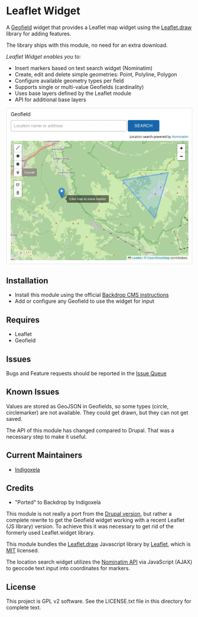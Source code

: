 # Leaflet Widget

A [Geofield](https://backdropcms.org/project/geofield) widget that provides a
Leaflet map widget using the [Leaflet.draw](https://github.com/Leaflet/Leaflet.draw)
library for adding features.

The library ships with this module, no need for an extra download.

*Leaflet Widget enables you to:*

- Insert markers based on text search widget (Nominatim)
- Create, edit and delete simple geometries: Point, Polyline, Polygon
- Configure available geometry types per field
- Supports single or multi-value Geofields (cardinality)
- Uses base layers defined by the Leaflet module
- API for additional base layers

![Widget screenshot](https://raw.githubusercontent.com/backdrop-contrib/leaflet_widget/1.x-1.x/screenshots/widget.webp)

## Installation

- Install this module using the official 
  [Backdrop CMS instructions](https://docs.backdropcms.org/documentation/extend-with-modules)
- Add or configure any Geofield to use the widget for input

## Requires

- Leaflet
- Geofield

## Issues

Bugs and Feature requests should be reported in the 
[Issue Queue](https://github.com/backdrop-contrib/leaflet_widget/issues)


## Known Issues

Values are stored as GeoJSON in Geofields, so some types (circle,
circlemarker) are not available. They could get drawn, but they can not get
saved.

The API of this module has changed compared to Drupal. That was a necessary
step to make it useful.

## Current Maintainers

- [Indigoxela](https://github.com/indigoxela)

## Credits

- "Ported" to Backdrop by Indigoxela

This module is not really a port from the [Drupal version](https://www.drupal.org/project/leaflet_widget),
but rather a complete rewrite to get the Geofield widget working with a recent
Leaflet (JS library) version. To achieve this it was necessary to get rid of the
formerly used Leaflet.widget library.

This module bundles the [Leaflet.draw](https://github.com/Leaflet/Leaflet.draw)
Javascript library by [Leaflet](http://leafletjs.com), which is
[MIT](https://github.com/Leaflet/Leaflet.draw/blob/develop/MIT-LICENSE.md)
licensed.

The location search widget utilizes the [Nominatim API](https://nominatim.org/)
 via JavaScript (AJAX) to geocode text input into coordinates for markers.

## License

This project is GPL v2 software. See the LICENSE.txt file in this directory for complete text.
